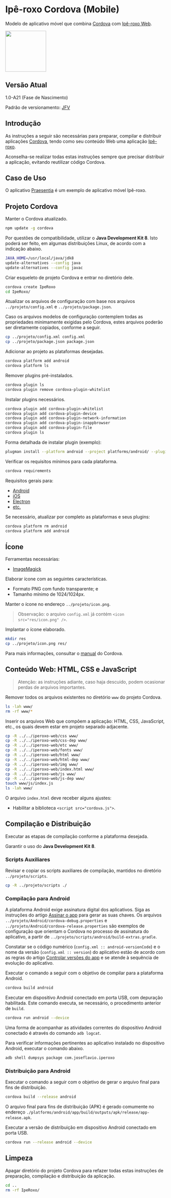 # Ipê-roxo Cordova (Mobile)

Modelo de aplicativo móvel que combina [Cordova](https://cordova.apache.org/) com [Ipê-roxo Web](https://github.com/joseflaviojr/iperoxo/tree/master/iperoxo-web).

<img width="128px" src="../projeto/Marca/iperoxo0128.png">

## Versão Atual

1.0-A21 (Fase de Nascimento)

Padrão de versionamento: [JFV](http://joseflavio.com/jfv)

## Introdução

As instruções a seguir são necessárias para preparar, compilar e distribuir aplicações [Cordova](https://cordova.apache.org/), tendo como seu conteúdo Web uma aplicação [Ipê-roxo](https://github.com/joseflaviojr/iperoxo/tree/master/iperoxo-web).

Aconselha-se realizar todas estas instruções sempre que precisar distribuir a aplicação, evitando reutilizar código Cordova.

## Caso de Uso

O aplicativo [Praesentia](https://play.google.com/store/apps/details?id=br.edu.ifpa.praesentia) é um exemplo de aplicativo móvel Ipê-roxo.

## Projeto Cordova

Manter o Cordova atualizado.

```sh
npm update -g cordova
```

Por questões de compatibilidade, utilizar o **Java Development Kit 8**. Isto poderá ser feito, em algumas distribuições Linux, de acordo com a indicação abaixo.

```sh
JAVA_HOME=/usr/local/java/jdk8
update-alternatives --config java
update-alternatives --config javac
```

Criar esqueleto de projeto Cordova e entrar no diretório dele.

```sh
cordova create IpeRoxo
cd IpeRoxo/
```

Atualizar os arquivos de configuração com base nos arquivos `../projeto/config.xml` e `../projeto/package.json`.

Caso os arquivos modelos de configuração contemplem todas as propriedades minimamente exigidas pelo Cordova, estes arquivos poderão ser diretamente copiados, conforme a seguir.

```sh
cp ../projeto/config.xml config.xml
cp ../projeto/package.json package.json
```

Adicionar ao projeto as plataformas desejadas.

```sh
cordova platform add android
cordova platform ls
```

Remover plugins pré-instalados.

```sh
cordova plugin ls
cordova plugin remove cordova-plugin-whitelist
```

Instalar plugins necessários.

```sh
cordova plugin add cordova-plugin-whitelist
cordova plugin add cordova-plugin-device
cordova plugin add cordova-plugin-network-information
cordova plugin add cordova-plugin-inappbrowser
cordova plugin add cordova-plugin-file
cordova plugin ls
```

Forma detalhada de instalar plugin (exemplo):

```sh
plugman install --platform android --project platforms/android/ --plugin cordova-plugin-file
```

Verificar os requisitos mínimos para cada plataforma.

```sh
cordova requirements
```

Requisitos gerais para:

- [Android](https://cordova.apache.org/docs/en/latest/guide/platforms/android/index.html)
- [iOS](https://cordova.apache.org/docs/en/latest/guide/platforms/ios/index.html)
- [Electron](https://cordova.apache.org/docs/en/latest/guide/platforms/electron/index.html)
- [etc.](https://cordova.apache.org/docs/en/latest/guide/support/index.html)

Se necessário, atualizar por completo as plataformas e seus plugins:

```sh
cordova platform rm android
cordova platform add android
```

## Ícone

Ferramentas necessárias:

- [ImageMagick](https://imagemagick.org)

Elaborar ícone com as seguintes características.

- Formato PNG com fundo transparente; e
- Tamanho mínimo de 1024/1024px.

Manter o ícone no endereço `../projeto/icon.png`.

> Observação: o arquivo `config.xml` já contém `<icon src="res/icon.png" />`.

Implantar o ícone elaborado.

```sh
mkdir res
cp ../projeto/icon.png res/
```

Para mais informações, consultar o [manual](https://cordova.apache.org/docs/en/latest/config_ref/images.html) do Cordova.

## Conteúdo Web: HTML, CSS e JavaScript

> Atenção: as instruções adiante, caso haja descuido, podem ocasionar perdas de arquivos importantes.

Remover todos os arquivos existentes no diretório `www` do projeto Cordova.

```sh
ls -lah www/
rm -rf www/*
```

Inserir os arquivos Web que compõem a aplicação: HTML, CSS, JavaScript, etc., os quais devem estar em projeto separado adjacente.

```sh
cp -R ../../iperoxo-web/css www/
cp -R ../../iperoxo-web/css-dep www/
cp -R ../../iperoxo-web/etc www/
cp -R ../../iperoxo-web/fonts www/
cp -R ../../iperoxo-web/html www/
cp -R ../../iperoxo-web/html-dep www/
cp -R ../../iperoxo-web/img www/
cp -R ../../iperoxo-web/index.html www/
cp -R ../../iperoxo-web/js www/
cp -R ../../iperoxo-web/js-dep www/
touch www/js/index.js
ls -lah www/
```

O arquivo `index.html` deve receber alguns ajustes:

- Habilitar a biblioteca `<script src="cordova.js">`.

## Compilação e Distribuição

Executar as etapas de compilação conforme a plataforma desejada.

Garantir o uso do **Java Development Kit 8**.

### Scripts Auxiliares

Revisar e copiar os scripts auxiliares de compilação, mantidos no diretório `../projeto/scripts`.

```sh
cp -R ../projeto/scripts ./
```

### Compilação para Android

A plataforma Android exige assinatura digital dos aplicativos. Siga as instruções do artigo [Assinar o app](https://developer.android.com/studio/publish/app-signing?hl=pt-br) para gerar as suas chaves. Os arquivos `../projeto/Android/cordova-debug.properties` e `../projeto/Android/cordova-release.properties` são exemplos de configuração que orientam o Cordova no processo de assinatura do aplicativo, a partir de `../projeto/scripts/android/build-extras.gradle`.

Constatar se o código numérico (`config.xml :: android-versionCode`) e o nome da versão (`config.xml :: version`) do aplicativo estão de acordo com as regras do artigo [Controlar versões do app](https://developer.android.com/studio/publish/versioning) e se atende à sequência de evolução do aplicativo.

Executar o comando a seguir com o objetivo de compilar para a plataforma Android.

```sh
cordova build android
```

Executar em dispositivo Android conectado em porta USB, com depuração habilitada. Este comando executa, se necessário, o procedimento anterior de `build`.

```sh
cordova run android --device
```

Uma forma de acompanhar as atividades correntes do dispositivo Android conectado é através do comando `adb logcat`.

Para verificar informações pertinentes ao aplicativo instalado no dispositivo Android, executar o comando abaixo.

```sh
adb shell dumpsys package com.joseflavio.iperoxo
```

### Distribuição para Android

Executar o comando a seguir com o objetivo de gerar o arquivo final para fins de distribuição.

```sh
cordova build --release android
```

O arquivo final para fins de distribuição (APK) é gerado comumente no endereço `./platforms/android/app/build/outputs/apk/release/app-release.apk`.

Executar a versão de distribuição em dispositivo Android conectado em porta USB.

```sh
cordova run --release android --device
```

## Limpeza

Apagar diretório do projeto Cordova para refazer todas estas instruções de preparação, compilação e distribuição da aplicação.

```sh
cd ..
rm -rf IpeRoxo/
```
